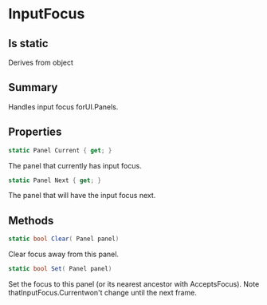# InputFocus

## Is static
Derives from object

## Summary

Handles input focus forUI.Panels.
## Properties

```c#
static Panel Current { get; } 
```
The panel that currently has input focus.
```c#
static Panel Next { get; } 
```
The panel that will have the input focus next.
## Methods

```c#
static bool Clear( Panel panel) 
```
Clear focus away from this panel.
```c#
static bool Set( Panel panel) 
```
Set the focus to this panel (or its nearest ancestor with AcceptsFocus).
Note thatInputFocus.Currentwon't change until the next frame.
